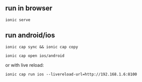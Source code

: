 ## run in browser

`ionic serve`

## run android/ios

`ionic cap sync && ionic cap copy`

`ionic cap open ios/android`

or with live reload:

`ionic cap run ios --livereload-url=http://192.168.1.6:8100`

